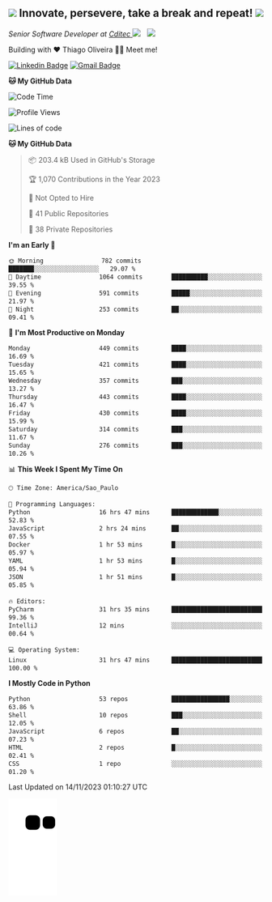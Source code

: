 <h2><img src="https://emojis.slackmojis.com/emojis/images/1531849430/4246/blob-sunglasses.gif?1531849430" width="30"/> Innovate, persevere, take a break and repeat! <img src="https://media.giphy.com/media/12oufCB0MyZ1Go/giphy.gif" width="50"></h2>
<img align='right' src="https://media.giphy.com/media/M9gbBd9nbDrOTu1Mqx/giphy.gif" width="230">
<p><em>Senior Software Developer at <a href="https://www.cditec.com.br/">Cditec
</a><img src="https://media.giphy.com/media/WUlplcMpOCEmTGBtBW/giphy.gif" width="30"> 
</em></p>



Building with ❤️ Thiago Oliveira 👋🏽 Meet me!

[![Linkedin Badge](https://img.shields.io/badge/-Thiago-blue?style=flat-square&logo=Linkedin&logoColor=white&link=https://www.linkedin.com/in/tgmarinho/)](https://www.linkedin.com/in/thiagoceconelo/) 
[![Gmail Badge](https://img.shields.io/badge/-thiceconelo@gmail.com-c14438?style=flat-square&logo=Gmail&logoColor=white&link=mailto:thiceconelo@gmail.com)](mailto:thiceconelo@gmail.com)

</em></p>

<!-- <span style="height ">
![Anurag's GitHub stats](https://github-readme-stats.vercel.app/api?username=arthurspk&show_icons=true&theme=tokyonight)
</span> -->

**🐱 My GitHub Data** 
<!--START_SECTION:waka-->
![Code Time](http://img.shields.io/badge/Code%20Time-848%20hrs%2048%20mins-blue)

![Profile Views](http://img.shields.io/badge/Profile%20Views-0-blue)

![Lines of code](https://img.shields.io/badge/From%20Hello%20World%20I%27ve%20Written-4.0%20million%20lines%20of%20code-blue)

**🐱 My GitHub Data** 

> 📦 203.4 kB Used in GitHub's Storage 
 > 
> 🏆 1,070 Contributions in the Year 2023
 > 
> 🚫 Not Opted to Hire
 > 
> 📜 41 Public Repositories 
 > 
> 🔑 38 Private Repositories 
 > 
**I'm an Early 🐤** 

```text
🌞 Morning                782 commits         ███████░░░░░░░░░░░░░░░░░░   29.07 % 
🌆 Daytime                1064 commits        ██████████░░░░░░░░░░░░░░░   39.55 % 
🌃 Evening                591 commits         █████░░░░░░░░░░░░░░░░░░░░   21.97 % 
🌙 Night                  253 commits         ██░░░░░░░░░░░░░░░░░░░░░░░   09.41 % 
```
📅 **I'm Most Productive on Monday** 

```text
Monday                   449 commits         ████░░░░░░░░░░░░░░░░░░░░░   16.69 % 
Tuesday                  421 commits         ████░░░░░░░░░░░░░░░░░░░░░   15.65 % 
Wednesday                357 commits         ███░░░░░░░░░░░░░░░░░░░░░░   13.27 % 
Thursday                 443 commits         ████░░░░░░░░░░░░░░░░░░░░░   16.47 % 
Friday                   430 commits         ████░░░░░░░░░░░░░░░░░░░░░   15.99 % 
Saturday                 314 commits         ███░░░░░░░░░░░░░░░░░░░░░░   11.67 % 
Sunday                   276 commits         ███░░░░░░░░░░░░░░░░░░░░░░   10.26 % 
```


📊 **This Week I Spent My Time On** 

```text
🕑︎ Time Zone: America/Sao_Paulo

💬 Programming Languages: 
Python                   16 hrs 47 mins      █████████████░░░░░░░░░░░░   52.83 % 
JavaScript               2 hrs 24 mins       ██░░░░░░░░░░░░░░░░░░░░░░░   07.55 % 
Docker                   1 hr 53 mins        █░░░░░░░░░░░░░░░░░░░░░░░░   05.97 % 
YAML                     1 hr 53 mins        █░░░░░░░░░░░░░░░░░░░░░░░░   05.94 % 
JSON                     1 hr 51 mins        █░░░░░░░░░░░░░░░░░░░░░░░░   05.85 % 

🔥 Editors: 
PyCharm                  31 hrs 35 mins      █████████████████████████   99.36 % 
IntelliJ                 12 mins             ░░░░░░░░░░░░░░░░░░░░░░░░░   00.64 % 

💻 Operating System: 
Linux                    31 hrs 47 mins      █████████████████████████   100.00 % 
```

**I Mostly Code in Python** 

```text
Python                   53 repos            ████████████████░░░░░░░░░   63.86 % 
Shell                    10 repos            ███░░░░░░░░░░░░░░░░░░░░░░   12.05 % 
JavaScript               6 repos             ██░░░░░░░░░░░░░░░░░░░░░░░   07.23 % 
HTML                     2 repos             █░░░░░░░░░░░░░░░░░░░░░░░░   02.41 % 
CSS                      1 repo              ░░░░░░░░░░░░░░░░░░░░░░░░░   01.20 % 
```




 Last Updated on 14/11/2023 01:10:27 UTC
<!--END_SECTION:waka-->

![Snake animation](https://github.com/rafaballerini/rafaballerini/blob/output/github-contribution-grid-snake.svg)


<!---
ceconelo/ceconelo is a ✨ special ✨ repository because its `README.md` (this file) appears on your GitHub profile.
You can click the Preview link to take a look at your changes.
--->
